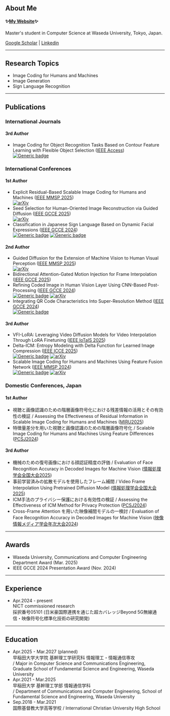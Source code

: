 <h2 align="left">About Me</h2>
<h4 align="left">
  ✨<a href="https://qwert-top.github.io/">My Website</a>✨
</h4>
Master's student in Computer Science at Waseda University, Tokyo, Japan.

<p align="left">
  <a href="https://scholar.google.com/citations?user=u1nK1wgAAAAJ&hl=en">Google Scholar</a> | <a href="https://www.linkedin.com/in/qwert-top">Linkedin</a>
</p>

---

<h2 align="left">Research Topics</h2>
<p align="left">

- Image Coding for Humans and Machines
- Image Generation
- Sign Language Recognition
</p>

---

<h2 align="left">Publications</h2>
<h3 align="left">International Journals</h3>
<h4 aligh="left">3rd Author</h4>
<p align="left">

- Image Coding for Object Recognition Tasks Based on Contour Feature Learning with Flexible Object Selection ([IEEE Access](https://ieeexplore.ieee.org/xpl/RecentIssue.jsp?punumber=6287639))<br>
  [![Generic badge](https://img.shields.io/badge/IEEE_Xplore-00629B.svg)](https://ieeexplore.ieee.org/abstract/document/11029205)
</p>

<h3 align="left">International Conferences</h3>
<h4 aligh="left">1st Author</h4>
<p align="left">

- Explicit Residual-Based Scalable Image Coding for Humans and Machines ([IEEE MMSP 2025](https://attend.ieee.org/mmsp-2025/)) <br>
  [![arXiv](https://img.shields.io/badge/arXiv-b31b1b.svg)](https://arxiv.org/abs/2506.19297)
- Seed Selection for Human-Oriented Image Reconstruction via Guided Diffusion ([IEEE GCCE 2025](https://www.ieee-gcce.org/2025/index.html)) <br>
 [![arXiv](https://img.shields.io/badge/arXiv-b31b1b.svg)](https://arxiv.org/abs/2506.05363)
- Classification in Japanese Sign Language Based on Dynamic Facial Expressions ([IEEE GCCE 2024](https://www.ieee-gcce.org/2024/index.html)) <br>
 [![Generic badge](https://img.shields.io/badge/IEEE_Xplore-00629B.svg)](https://ieeexplore.ieee.org/document/10760997)
[![Generic badge](https://img.shields.io/badge/arXiv-b31b1b.svg)](https://arxiv.org/abs/2411.06347)

</p>
<h4 aligh="left">2nd Author</h4>
<p align="left">

- Guided Diffusion for the Extension of Machine Vision to Human Visual Perception ([IEEE MMSP 2025](https://attend.ieee.org/mmsp-2025/)) <br>
[![arXiv](https://img.shields.io/badge/arXiv-b31b1b.svg)](https://arxiv.org/abs/2503.17907)
- Bidirectional Attention-Gated Motion Injection for Frame Interpolation ([IEEE GCCE 2025](https://www.ieee-gcce.org/2025/index.html)) <br>
- Refining Coded Image in Human Vision Layer Using CNN-Based Post-Processing ([IEEE GCCE 2024](https://www.ieee-gcce.org/2024/index.html)) <br>
[![Generic badge](https://img.shields.io/badge/IEEE_Xplore-00629B.svg)](https://ieeexplore.ieee.org/document/10760327)
[![arXiv](https://img.shields.io/badge/arXiv-b31b1b.svg)](https://arxiv.org/abs/2405.11894)
- Integrating QR Code Characteristics Into Super-Resolution Method ([IEEE GCCE 2024](https://www.ieee-gcce.org/2024/index.html)) <br>
 [![Generic badge](https://img.shields.io/badge/IEEE_Xplore-00629B.svg)](https://ieeexplore.ieee.org/document/10760486)
</p>
<h4 aligh="left">3rd Author</h4>
<p align="left">

- VFI-LoRA: Leveraging Video Diffusion Models for Video Interpolation Through LoRA Finetuning ([IEEE IoTaIS 2025](https://iotais.org/)) <br>
- Delta-ICM: Entropy Modeling with Delta Function for Learned Image Compression ([IEEE ICCE 2025](https://icce.org/2025/)) <br>
 [![Generic badge](https://img.shields.io/badge/IEEE_Xplore-00629B.svg)](https://ieeexplore.ieee.org/document/10929842)
[![arXiv](https://img.shields.io/badge/arXiv-b31b1b.svg)](https://arxiv.org/abs/2410.07669)
- Scalable Image Coding for Humans and Machines Using Feature Fusion Network ([IEEE MMSP 2024](https://attend.ieee.org/mmsp-2024/)) <br>
  [![Generic badge](https://img.shields.io/badge/IEEE_Xplore-00629B.svg)](https://ieeexplore.ieee.org/document/10743782)
[![arXiv](https://img.shields.io/badge/arXiv-b31b1b.svg)](https://arxiv.org/abs/2405.09152)
</p>

<h3 align="left">Domestic Conferences, Japan</h3>
<h4 aligh="left">1st Author</h4>
<p align="left">

- 視聴と画像認識のための階層画像符号化における残差情報の活用とその有効性の検証 / Assessing the Effectiveness of Residual Information in Scalable Image Coding for Humans and Machines ([MIRU2025](https://cvim.ipsj.or.jp/MIRU2025/index.html))
- 特徴量差分を用いた視聴と画像認識のための階層画像符号化 / Scalable Image Coding for Humans and Machines Using Feature Differences ([PCSJ2024](https://www.pcsj-imps.org/archive/2024.html))
</p>
<h4 aligh="left">3rd Author</h4>
<p align="left">

- 機械のための復号画像における顔認証精度の評価 / Evaluation of Face Recognition Accuracy in Decoded Images for Machine Vision ([情報処理学会全国大会2025](https://www.ipsj.or.jp/event/taikai/87/index.html))
- 事前学習済みの拡散モデルを使用したフレーム補間 / Video Frame Interpolation Using Pretrained Diffusion Model ([情報処理学会全国大会2025](https://www.ipsj.or.jp/event/taikai/87/index.html))
- ICM手法のプライバシー保護における有効性の検証 / Assessing the Effectiveness of ICM Method for Privacy Protection ([PCSJ2024](https://www.pcsj-imps.org/archive/2024.html))
- Cross-Frame Attention を用いた映像補間モデルの一検討 / Evaluation of Face Recognition Accuracy in Decoded Images for Machine Vision ([映像情報メディア学会年次大会2024](https://www.ite.or.jp/annual/2024/))
</p>

---

<h2 align="left">Awards</h2>

- Waseda University, Communications and Computer Engineering Department Award (Mar. 2025)
- IEEE GCCE 2024 Presentation Award (Nov. 2024)

---

<h2 align="left">Experience</h2>

- Apr.2024 - present <br>
 NICT commissioned research <br>
 採択番号05101 (日米豪国際連携を通じた超カバレッジBeyond 5G無線通信・映像符号化標準化技術の研究開発)

---

<h2 align="left">Education</h2>

- Apr.2025 - Mar.2027 (planned) <br>
  早稲田大学大学院 基幹理工学研究科 情報理工・情報通信専攻 <br>
  / Major in Computer Science and Communications Engineering, Graduate School of Fundamental Science and Engineering, Waseda University
- Apr.2021 - Mar.2025 <br>
  早稲田大学 基幹理工学部 情報通信学科 <br>
  / Department of Communications and Computer Engineering, School of Fundamental Science and Engineering, Waseda University
- Sep.2018 - Mar.2021 <br>
国際基督教大学高等学校 / International Christian University High School
